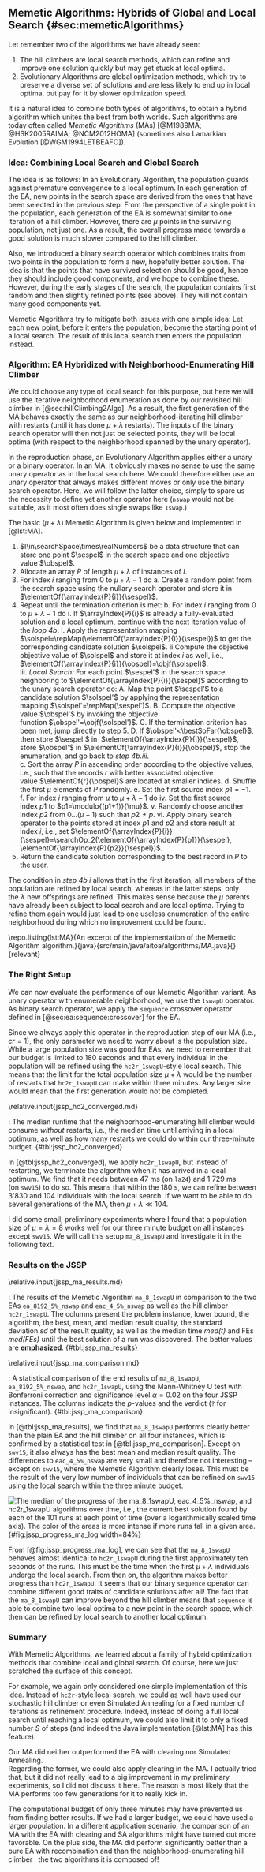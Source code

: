 ## Memetic Algorithms: Hybrids of Global and Local Search {#sec:memeticAlgorithms}

Let remember two of the algorithms we have already seen:

1. The hill climbers are local search methods, which can refine and improve one solution quickly but may get stuck at local optima.
2. Evolutionary Algorithms are global optimization methods, which try to preserve a diverse set of solutions and are less likely to end up in local optima, but pay for it by slower optimization speed.

It is a natural idea to combine both types of algorithms, to obtain a hybrid algorithm which unites the best from both worlds.
Such algorithms are today often called *Memetic Algorithms* (MAs)&nbsp;[@M1989MA; @HSK2005RAIMA; @NCM2012HOMA] (sometimes also Lamarkian Evolution&nbsp;[@WGM1994LETBEAFO]).

### Idea: Combining Local Search and Global Search

The idea is as follows:
In an Evolutionary Algorithm, the population guards against premature convergence to a local optimum.
In each generation of the EA, new points in the search space are derived from the ones that have been selected in the previous step.
From the perspective of a single point in the population, each generation of the EA is somewhat similar to one iteration of a hill climber.
However, there are $\mu$&nbsp;points in the surviving population, not just one.
As a result, the overall progress made towards a good solution is much slower compared to the hill climber.

Also, we introduced a binary search operator which combines traits from two points in the population to form a new, hopefully better solution.
The idea is that the points that have survived selection should be good, hence they should include good components, and we hope to combine these.
However, during the early stages of the search, the population contains first random and then slightly refined points (see above).
They will not contain many good components yet.

Memetic Algorithms try to mitigate both issues with one simple idea:
Let each new point, before it enters the population, become the starting point of a local search.
The result of this local search then enters the population instead.

### Algorithm: EA Hybridized with Neighborhood-Enumerating Hill Climber

We could choose any type of local search for this purpose, but here we will use the iterative neighborhood enumeration as done by our revisited hill climber in [@sec:hillClimbing2Algo].
As a result, the first generation of the MA behaves exactly the same as our neighborhood-iterating hill climber with restarts (until it has done $\mu+\lambda$ restarts).
The inputs of the binary search operator will then not just be selected points, they will be local optima (with respect to the neighborhood spanned by the unary operator). 

In the reproduction phase, an Evolutionary Algorithm applies either a unary or a binary operator.
In an MA, it obviously makes no sense to use the same unary operator as in the local search here.
We could therefore either use an unary operator that always makes different moves or only use the binary search operator.
Here, we will follow the latter choice, simply to spare us the necessity to define yet another operator here (`nswap` would not be suitable, as it most often does single swaps like `1swap`.)

The basic $(\mu+\lambda)$&nbsp;Memetic Algorithm is given below and implemented in [@lst:MA].

1. $I\in\searchSpace\times\realNumbers$ be a data structure that can store one point&nbsp;$\sespel$ in the search space and one objective value&nbsp;$\obspel$.
2. Allocate an array&nbsp;$P$ of length&nbsp;$\mu+\lambda$ of instances of&nbsp;$I$.
3. For index&nbsp;$i$ ranging from&nbsp;$0$ to&nbsp;$\mu+\lambda-1$ do
    a. Create a random point from the search space using the nullary search operator and store it in $\elementOf{\arrayIndex{P}{i}}{\sespel}$.  
4. Repeat until the termination criterion is met:
		b. For index&nbsp;$i$ ranging from&nbsp;$0$ to&nbsp;$\mu+\lambda-1$ do
		   i. If $\arrayIndex{P}{i}$ is already a fully-evaluated solution and a local optimum, continue with the next iteration value of the *loop&nbsp;4b*.
			 i.  Apply the representation mapping $\solspel=\repMap(\elementOf{\arrayIndex{P}{i}}{\sespel})$ to get the corresponding candidate solution&nbsp;$\solspel$.
       ii Compute the objective objective value of&nbsp;$\solspel$ and store it at index&nbsp;$i$ as well, i.e., $\elementOf{\arrayIndex{P}{i}}{\obspel}=\objf(\solspel)$.       
       iii. *Local Search:* For each point&nbsp;$\sespel'$ in the search space neighboring to $\elementOf{\arrayIndex{P}{i}}{\sespel}$ according to the unary search operator do:
            A. Map the point&nbsp;$\sespel'$ to a candidate solution&nbsp;$\solspel'$ by applying the representation mapping&nbsp;$\solspel'=\repMap(\sespel')$.
            B. Compute the objective value&nbsp;$\obspel'$ by invoking the objective function&nbsp;$\obspel'=\objf(\solspel')$.
            C. If the termination criterion has been met, jump directly to step&nbsp;5.
            D. If&nbsp;$\obspel'<\bestSoFar{\obspel}$, then store&nbsp;$\sespel'$&nbsp;in&nbsp;&nbsp;$\elementOf{\arrayIndex{P}{i}}{\sespel}$, store&nbsp;$\obspel'$&nbsp;in&nbsp;$\elementOf{\arrayIndex{P}{i}}{\obspel}$, stop the enumeration, and go back to *step&nbsp;4b.iii*.    
    c. Sort the array&nbsp;$P$ in ascending order according to the objective values, i.e., such that the records&nbsp;$r$ with better associated objective value&nbsp;$\elementOf{r}{\obspel}$ are located at smaller indices.
    d. Shuffle the first&nbsp;$\mu$ elements of&nbsp;$P$ randomly.
    e. Set the first source index&nbsp;$p1=-1$.
    f. For index&nbsp;$i$ ranging from&nbsp;$\mu$ to&nbsp;$\mu+\lambda-1$ do
        iv. Set the first source index&nbsp;$p1$ to&nbsp;$p1=\modulo{(p1+1)}{\mu}$.
        v. Randomly choose another index&nbsp;$p2$ from $0\dots(\mu-1)$ such that&nbsp;$p2\neq p$.
        vi. Apply binary search operator to the points stored at index&nbsp;$p1$ and&nbsp;$p2$ and store result at index&nbsp;$i$, i.e., set&nbsp;$\elementOf{\arrayIndex{P}{i}}{\sespel}=\searchOp_2(\elementOf{\arrayIndex{P}{p1}}{\sespel}, \elementOf{\arrayIndex{P}{p2}}{\sespel})$.
5. Return the candidate solution corresponding to the best record in&nbsp;$P$ to the user.

The condition in *step&nbsp;4b.i* allows that in the first iteration, all members of the population are refined by local search, whereas in the latter steps, only the&nbsp;$\lambda$ new offsprings are refined.
This makes sense because the&nbsp;$\mu$ parents have already been subject to local search and are local optima.
Trying to refine them again would just lead to one useless enumeration of the entire neighborhood during which no improvement could be found.

\repo.listing{lst:MA}{An excerpt of the implementation of the Memetic Algorithm algorithm.}{java}{src/main/java/aitoa/algorithms/MA.java}{}{relevant}

### The Right Setup

We can now evaluate the performance of our Memetic Algorithm variant.
As unary operator with enumerable neighborhood, we use the `1swapU` operator.
As binary search operator, we apply the `sequence` crossover operator defined in [@sec:ea:sequence:crossover] for the EA.

Since we always apply this operator in the reproduction step of our MA (i.e., $cr=1$), the only parameter we need to worry about is the population size.
While a large population size was good for EAs, we need to remember that our budget is limited to 180&nbsp;seconds and that every individual in the population will be refined using the `hc2r_1swapU`-style local search.
This means that the limit for the total population size $\mu+\lambda$ would be the number of restarts that `hc2r_1swapU` can make within three minutes.
Any larger size would mean that the first generation would not be completed.

\relative.input{jssp_hc2_converged.md}

: The median runtime that the neighborhood-enumerating hill climber would consume *without* restarts, i.e., the median time until arriving in a local optimum, as well as how many restarts we could do within our three-minute budget. {#tbl:jssp_hc2_converged}

In [@tbl:jssp_hc2_converged], we apply `hc2r_1swapU`, but instead of restarting, we terminate the algorithm when it has arrived in a local optimum.
We find that it needs between 47&nbsp;ms (on&nbsp;`la24`) and 1'729&nbsp;ms (on&nbsp;`swv15`) to do so.
This means that within the 180&nbsp;s, we can refine between 3'830 and 104 individuals with the local search.
If we want to be able to do several generations of the MA, then $\mu+\lambda \ll 104$.

I did some small, preliminary experiments where I found that a population size of $\mu=\lambda=8$ works well for our three minute budget on all instances except&nbsp;`swv15`.
We will call this setup `ma_8_1swapU` and investigate it in the following text.

### Results on the JSSP

\relative.input{jssp_ma_results.md}

: The results of the Memetic Algorithm `ma_8_1swapU` in comparison to the two EAs `ea_8192_5%_nswap` and `eac_4_5%_nswap` as well as the hill climber `hc2r_1swapU`. The columns present the problem instance, lower bound, the algorithm, the best, mean, and median result quality, the standard deviation&nbsp;*sd* of the result quality, as well as the median time *med(t)* and FEs *med(FEs)* until the best solution of a run was discovered. The better values are **emphasized**. {#tbl:jssp_ma_results}

\relative.input{jssp_ma_comparison.md}

: A statistical comparison of the end results of `ma_8_1swapU`, `ea_8192_5%_nswap`, and `hc2r_1swapU`, using the Mann-Whitney U test with Bonferroni correction and significance level&nbsp;$\alpha=0.02$ on the four JSSP instances. The columns indicate the $p$-values and the verdict (`?` for insignificant). {#tbl:jssp_ma_comparison}

In [@tbl:jssp_ma_results], we find that `ma_8_1swapU` performs clearly better than the plain EA and the hill climber on all four instances, which is confirmed by a statistical test in [@tbl:jssp_ma_comparison].
Except on `swv15`, it also always has the best mean and median result quality.
The differences to `eac_4_5%_nswap` are very small and therefore not interesting &ndash; except on `swv15`, where the Memetic Algorithm clearly loses.
This must be the result of the very low number of individuals that can be refined on `swv15` using the local search within the three minute budget.

![The median of the progress of the&nbsp;`ma_8_1swapU`, `eac_4_5%_nswap`, and `hc2r_1swapU` algorithms over time, i.e., the current best solution found by each of the&nbsp;101 runs at each point of time (over a logarithmically scaled time axis). The color of the areas is more intense if more runs fall in a given area.](\relative.path{jssp_progress_ma_log.svgz}){#fig:jssp_progress_ma_log width=84%}

From [@fig:jssp_progress_ma_log], we can see that the `ma_8_1swapU` behaves almost identical to `hc2r_1swapU` during the first approximately ten seconds of the runs.
This must be the time when the first $\mu+\lambda$ individuals undergo the local search.
From then on, the algorithm makes better progress than `hc2r_1swapU`.
It seems that our binary `sequence` operator can combine different good traits of candidate solutions after all!
The fact that the `ma_8_1swapU` can improve beyond the hill climber means that `sequence` is able to combine two local optima to a new point in the search space, which then can be refined by local search to another local optimum.

### Summary

With Memetic Algorithms, we learned about a family of hybrid optimization methods that combine local and global search.
Of course, here we just scratched the surface of this concept.

For example, we again only considered one simple implementation of this idea.
Instead of `hc2r`-style local search, we could as well have used our stochastic hill climber or even Simulated Annealing for a fixed number of iterations as refinement procedure.
Indeed, instead of doing a full local search until reaching a local optimum, we could also limit it to only a fixed number&nbsp;$S$ of steps (and indeed the Java implementation [@lst:MA] has this feature).

Our MA did neither outperformed the EA with clearing nor Simulated Annealing.  
Regarding the former, we could also apply clearing in the MA.
I actually tried that, but it did not really lead to a big improvement in my preliminary experiments, so I did not discuss it here.
The reason is most likely that the MA performs too few generations for it to really kick in.

The computational budget of only three minutes may have prevented us from finding better results.
If we had a larger budget, we could have used a larger population.
In a different application scenario, the comparison of an MA with the EA with clearing and SA algorithms might have turned out more favorable.
On the plus side, the MA did perform significantly better than a pure EA with recombination and than the neighborhood-enumerating hill climber &nbsp; the two algorithms it is composed of!
